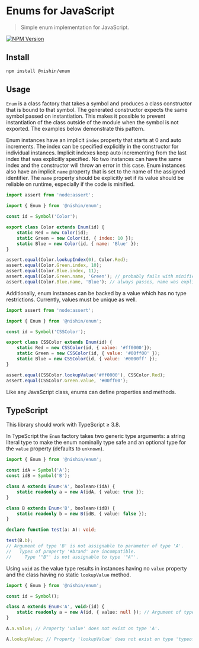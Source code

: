 # Enums for JavaScript

> Simple enum implementation for JavaScript.

[![NPM Version][npm-image]][npm-url]

## Install

```sh
npm install @nishin/enum
```

## Usage

`Enum` is a class factory that takes a symbol and produces a class constructor that is bound to that symbol. The generated constructor expects the same symbol passed on instantiation. This makes it possible to prevent instantiation of the class outside of the module when the symbol is not exported. The examples below demonstrate this pattern.

Enum instances have an implicit `index` property that starts at 0 and auto increments. The index can be specified explicitly in the constructor for individual instances. Implicit indexes keep auto incrementing from the last index that was explicitly specified. No two instances can have the same index and the constructor will throw an error in this case. Enum instances also have an implicit `name` property that is set to the name of the assigned identifier. The `name` property should be explicitly set if its value should be reliable on runtime, especially if the code is minified.

```js
import assert from 'node:assert';

import { Enum } from '@nishin/enum';

const id = Symbol('Color');

export class Color extends Enum(id) {
	static Red = new Color(id);
	static Green = new Color(id, { index: 10 });
	static Blue = new Color(id, { name: 'Blue' });
}

assert.equal(Color.lookupIndex(0), Color.Red);
assert.equal(Color.Green.index, 10);
assert.equal(Color.Blue.index, 11);
assert.equal(Color.Green.name, 'Green'); // probably fails with minified code
assert.equal(Color.Blue.name, 'Blue'); // always passes, name was explicitly set
```

Additionally, enum instances can be backed by a value which has no type restrictions. Currently, values must be unique as well.

```js
import assert from 'node:assert';

import { Enum } from '@nishin/enum';

const id = Symbol('CSSColor');

export class CSSColor extends Enum(id) {
	static Red = new CSSColor(id, { value: '#ff0000'});
	static Green = new CSSColor(id, { value: '#00ff00' });
	static Blue = new CSSColor(id, { value: '#0000ff' });
}

assert.equal(CSSColor.lookupValue('#ff0000'), CSSColor.Red);
assert.equal(CSSColor.Green.value, '#00ff00');
```

Like any JavaScript class, enums can define properties and methods.

## TypeScript

This library should work with TypeScript ≥ 3.8.

In TypeScript the `Enum` factory takes two generic type arguments: a string literal type to make the enum nominally type safe and an optional type for the `value` property (defaults to `unknown`).

```ts
import { Enum } from '@nishin/enum';

const idA = Symbol('A');
const idB = Symbol('B');

class A extends Enum<'A', boolean>(idA) {
	static readonly a = new A(idA, { value: true });
}

class B extends Enum<'B', boolean>(idB) {
	static readonly b = new B(idB, { value: false });
}

declare function test(a: A): void;

test(B.b);
// Argument of type 'B' is not assignable to parameter of type 'A'.
//   Types of property '#brand' are incompatible.
//     Type '"B"' is not assignable to type '"A"'.
```

Using `void` as the value type results in instances having no `value` property and the class having no static `lookupValue` method.

```ts
import { Enum } from '@nishin/enum';

const id = Symbol();

class A extends Enum<'A', void>(id) {
	static readonly a = new A(id, { value: null }); // Argument of type '{ value: null; }' is not assignable to parameter of type 'EnumFields'. Object literal may only specify known properties, and 'value' does not exist in type 'EnumFields'.
}

A.a.value; // Property 'value' does not exist on type 'A'.

A.lookupValue; // Property 'lookupValue' does not exist on type 'typeof A'.
```

[npm-image]: https://img.shields.io/npm/v/@nishin/enum.svg
[npm-url]: https://npmjs.org/package/@nishin/enum
